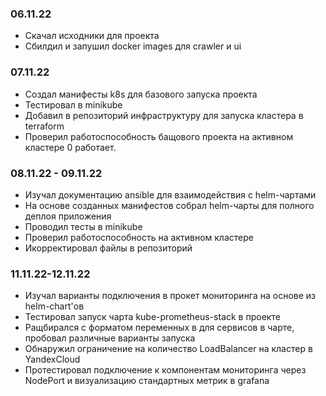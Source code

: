 ### 06.11.22
- Скачал исходники для проекта
- Сбилдил и запушил docker images для crawler и ui

### 07.11.22
- Создал манифесты k8s для базового запуска проекта
- Тестировал в minikube
- Добавил в репозиторий инфраструктуру для запуска кластера в terraform
- Проверил работоспособность бащового проекта на активном кластере 0 работает. 

### 08.11.22 - 09.11.22
- Изучал документацию ansible для взаимодействия с helm-чартами
- На основе созданных манифестов собрал helm-чарты для полного деплоя приложения
- Проводил тесты в minikube
- Проверил работоспособность на активном кластере
- Икорректировал файлы в  репозиторий 

### 11.11.22-12.11.22

- Изучал варианты подключения в прокет мониторинга на основе из helm-chart'ов
- Тестировал запуск чарта kube-prometheus-stack в проекте
- Ращбирался с форматом переменных в для сервисов в чарте, пробовал различные варианты запуска
- Обнаружил ограничение на количество LoadBalancer на кластер в YandexCloud
- Протестировал подключение к компонентам мониторинга через NodePort и визуализацию стандартных метрик в grafana
